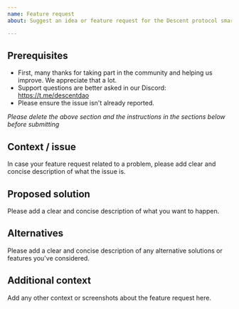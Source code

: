 ```yaml
---
name: Feature request
about: Suggest an idea or feature request for the Descent protocol smart contracts project

---
```


## Prerequisites

- First, many thanks for taking part in the community and helping us improve. We appreciate that a lot.
- Support questions are better asked in our Discord: https://t.me/descentdao
- Please ensure the issue isn't already reported.

*Please delete the above section and the instructions in the sections below before submitting*

## Context / issue

In case your feature request related to a problem, please add clear and concise description of what the issue is.

## Proposed solution

Please add a clear and concise description of what you want to happen.

## Alternatives

Please add a clear and concise description of any alternative solutions or features you've considered.

## Additional context

Add any other context or screenshots about the feature request here.